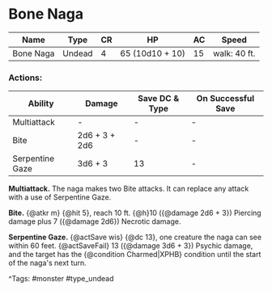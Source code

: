 # Bone Naga

| Name | Type | CR | HP | AC | Speed |
|------|------|----|----|----|-------|
| Bone Naga | Undead | 4 | 65 (10d10 + 10) | 15 | walk: 40 ft. |

### Actions:

| Ability | Damage | Save DC & Type | On Successful Save |
|---------|--------|----------------|--------------------|
| Multiattack | - | - | - |
| Bite | 2d6 + 3 + 2d6 | - | - |
| Serpentine Gaze | 3d6 + 3 | 13 | - |


**Multiattack.** The naga makes two Bite attacks. It can replace any attack with a use of Serpentine Gaze.

**Bite.** {@atkr m} {@hit 5}, reach 10 ft. {@h}10 ({@damage 2d6 + 3}) Piercing damage plus 7 ({@damage 2d6}) Necrotic damage.

**Serpentine Gaze.** {@actSave wis} {@dc 13}, one creature the naga can see within 60 feet. {@actSaveFail} 13 ({@damage 3d6 + 3}) Psychic damage, and the target has the {@condition Charmed|XPHB} condition until the start of the naga's next turn.

^Tags: #monster #type_undead